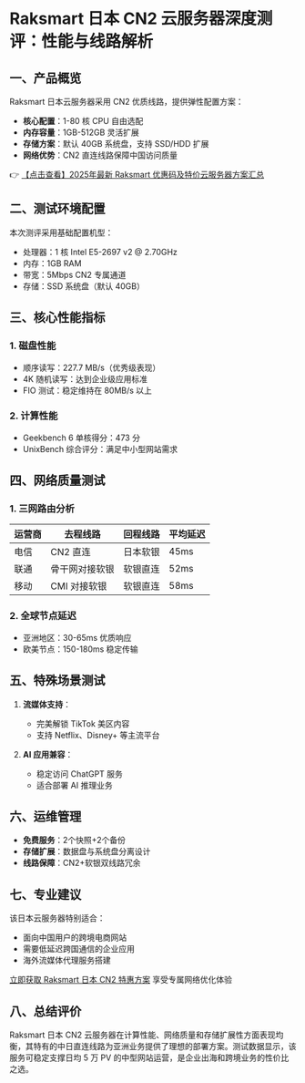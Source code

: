 # Raksmart 日本 CN2 云服务器深度测评：性能与线路解析

## 一、产品概览
Raksmart 日本云服务器采用 CN2 优质线路，提供弹性配置方案：
- **核心配置**：1-80 核 CPU 自由选配
- **内存容量**：1GB-512GB 灵活扩展
- **存储方案**：默认 40GB 系统盘，支持 SSD/HDD 扩展
- **网络优势**：CN2 直连线路保障中国访问质量

👉 [【点击查看】2025年最新 Raksmart 优惠码及特价云服务器方案汇总](https://bit.ly/raksmart)

## 二、测试环境配置
本次测评采用基础配置机型：
- 处理器：1 核 Intel E5-2697 v2 @ 2.70GHz
- 内存：1GB RAM
- 带宽：5Mbps CN2 专属通道
- 存储：SSD 系统盘（默认 40GB）

## 三、核心性能指标
### 1. 磁盘性能
- 顺序读写：227.7 MB/s（优秀级表现）
- 4K 随机读写：达到企业级应用标准
- FIO 测试：稳定维持在 80MB/s 以上

### 2. 计算性能
- Geekbench 6 单核得分：473 分
- UnixBench 综合评分：满足中小型网站需求

## 四、网络质量测试
### 1. 三网路由分析
| 运营商 | 去程线路       | 回程线路       | 平均延迟 |
|--------|----------------|----------------|----------|
| 电信   | CN2 直连       | 日本软银       | 45ms     |
| 联通   | 骨干网对接软银 | 软银直连       | 52ms     |
| 移动   | CMI 对接软银   | 软银直连       | 58ms     |

### 2. 全球节点延迟
- 亚洲地区：30-65ms 优质响应
- 欧美节点：150-180ms 稳定传输

## 五、特殊场景测试
1. **流媒体支持**：
   - 完美解锁 TikTok 美区内容
   - 支持 Netflix、Disney+ 等主流平台

2. **AI 应用兼容**：
   - 稳定访问 ChatGPT 服务
   - 适合部署 AI 推理业务

## 六、运维管理
- **免费服务**：2个快照+2个备份
- **存储扩展**：数据盘与系统盘分离设计
- **线路保障**：CN2+软银双线路冗余

## 七、专业建议
该日本云服务器特别适合：
- 面向中国用户的跨境电商网站
- 需要低延迟跨国通信的企业应用
- 海外流媒体代理服务搭建

[立即获取 Raksmart 日本 CN2 特惠方案](https://bit.ly/raksmart) 享受专属网络优化体验

## 八、总结评价
Raksmart 日本 CN2 云服务器在计算性能、网络质量和存储扩展性方面表现均衡，其特有的中日直连线路为亚洲业务提供了理想的部署方案。测试数据显示，该服务可稳定支撑日均 5 万 PV 的中型网站运营，是企业出海和跨境业务的性价比之选。
